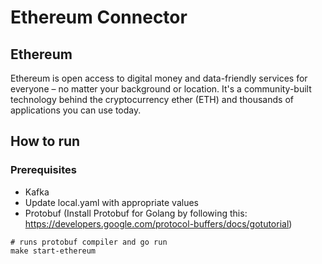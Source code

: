 # Ethereum Connector

## Ethereum
Ethereum is open access to digital money and data-friendly services for everyone – no matter your background or location. It's a community-built technology behind the cryptocurrency ether (ETH) and thousands of applications you can use today.

## How to run

### Prerequisites
- Kafka
- Update local.yaml with appropriate values
- Protobuf (Install Protobuf for Golang by following this: https://developers.google.com/protocol-buffers/docs/gotutorial)

```shell
# runs protobuf compiler and go run
make start-ethereum
```
